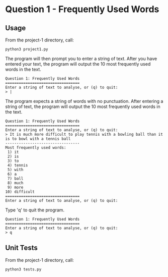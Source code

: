 # Question 1 - Frequently Used Words

## Usage

From the project-1 directory, call:

```shell
python3 project1.py
```

The program will then prompt you to enter a string of text. After you have entered your text, the program will output the 10 most frequently used words in the text.

```shell
Question 1: Frequently Used Words
=================================
Enter a string of text to analyse, or (q) to quit:
> |
```

The program expects a string of words with no punctuation. After entering a string of text, the program will output the 10 most frequently used words in the text.

```shell
Question 1: Frequently Used Words
=================================
Enter a string of text to analyse, or (q) to quit:
> It is much more difficult to play tennis with a bowling ball than it is to bowl with a tennis ball
---------------------------------
Most frequently used words:
 1) it
 2) is
 3) to
 4) tennis
 5) with
 6) a
 7) ball
 8) much
 9) more
10) difficult
=================================
Enter a string of text to analyse, or (q) to quit:
```

Type 'q' to quit the program.

```shell
Question 1: Frequently Used Words
=================================
Enter a string of text to analyse, or (q) to quit:
> q
```

## Unit Tests

From the project-1 directory, call:

```shell
python3 tests.py
```